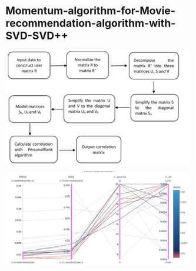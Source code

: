 # Momentum-algorithm-for-Movie-recommendation-algorithm-with-SVD-SVD++

![](/flowchart.png)


![](Output/1.png)
